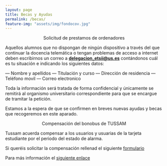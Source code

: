 ```yaml
---
layout: page
title: Becas y Ayudas
permalink: /becas/
feature-img: "assets/img/fondocov.jpg"
---
```

<p style="text-align: center;">Solicitud de prestamos de ordenadores<p>
  
Aquellos alumnos que no dispongan de ningún dispositivo a través del que continuar la docencia telemática o tengan problemas de acceso a internet deben escribirnos un correo a **delegacion_etsii@us.es** contándonos cuál es tu situación e indicando los siguientes datos:

— Nombre y apellidos
— Titulación y curso
— Dirección de residencia
— Teléfono movil
— Correo electronico

Toda la información será tratada de forma confidencial y únicamente se remitirá al organismo universitario correspondiente para que se encargue de tramitar la petición.

Estamos a la espera de que se confirmen en breves nuevas ayudas y becas que recogeremos en este aparado.


<p style="text-align: center;">Compensación del bonobus de TUSSAM<p>

Tussam acuerda compensar a los usuarios y usuarias de la tarjeta estudiante por el periodo del estado de alarma.


Si queréis solicitar la compensación rellenad el siguiente [formulario](https://www.tussam.es/es/formulario-tarjeta-estudiantes-compensacion)


Para más información el [siguiente enlace](https://t.co/wpUObwtvza?amp=1)
